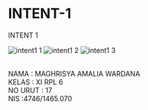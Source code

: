 # INTENT-1

INTENT 1

![intent1 1](https://cloud.githubusercontent.com/assets/22170389/19561437/e4f11844-9702-11e6-964b-e87067dd8fbf.png)
![intent1 2](https://cloud.githubusercontent.com/assets/22170389/19561436/e4eef4ec-9702-11e6-9ebf-06acb2bdc260.png)
![intent1 3](https://cloud.githubusercontent.com/assets/22170389/19561438/e4f88eee-9702-11e6-92cf-040ed9047adb.png)

<br>NAMA : MAGHRISYA AMALIA WARDANA
<br>KELAS : XI RPL 6
<br>NO URUT : 17
<br>NIS :4746/1465.070
